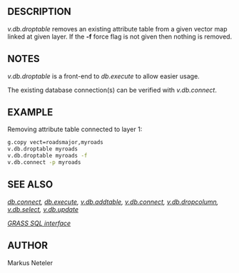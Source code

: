 ## DESCRIPTION

*v.db.droptable* removes an existing attribute table from a given vector
map linked at given layer. If the **-f** force flag is not given then
nothing is removed.

## NOTES

*v.db.droptable* is a front-end to *db.execute* to allow easier usage.

The existing database connection(s) can be verified with *v.db.connect*.

## EXAMPLE

Removing attribute table connected to layer 1:

```bash
g.copy vect=roadsmajor,myroads
v.db.droptable myroads
v.db.droptable myroads -f
v.db.connect -p myroads
```

## SEE ALSO

*[db.connect](db.connect.md), [db.execute](db.execute.md),
[v.db.addtable](v.db.addtable.md), [v.db.connect](v.db.connect.md),
[v.db.dropcolumn](v.db.dropcolumn.md), [v.db.select](v.db.select.md),
[v.db.update](v.db.update.md)*

*[GRASS SQL interface](sql.md)*

## AUTHOR

Markus Neteler
